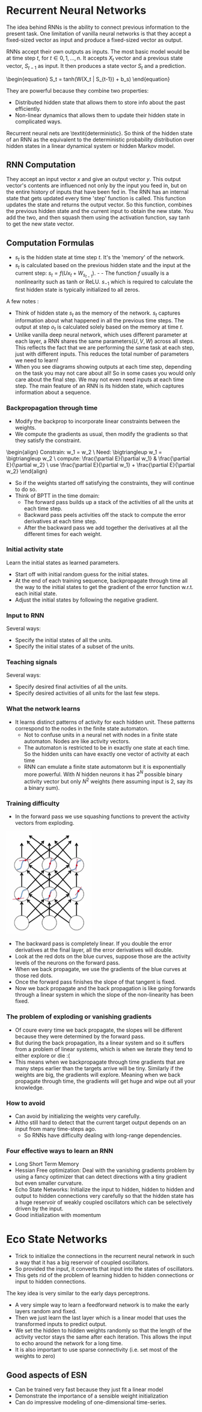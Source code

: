 # Recurrent Neural Networks

The idea behind RNNs is the ability to connect previous information to the present task. 
One limitation of vanilla neural networks is that they accept a fixed-sized vector as input and produce a fixed-sized vector as output. 

RNNs accept their own outputs as inputs. The most basic model would be at time step $t$, for $t \in {0,1,...,n}$. It accepts $X_t$ vector and a previous state vector, $S_{t-1}$ as input.
It then produces a state vector $S_t$ and a prediction.

\begin{equation} 
S_t = tanh(W(X_t \| S_{t-1}) + b_s)
\end{equation}

They are powerful because they combine two properties:
- Distributed hidden state that allows them to store info about the past efficiently.
- Non-linear dynamics that allows them to update their hidden state in complicated ways.

Recurrent neural nets are \textit{deterministic}. So think of the hidden state of an RNN as the equivalent to the deterministic probability distribution over hidden states in a linear dynamical system or hidden Markov model.


## RNN Computation
They accept an input vector $x$ and give an output vector $y$. This output vector's contents are influenced not only by the input you feed in, but on the entire history of inputs that have been fed in.
The RNN has an internal state that gets updated every time 'step' function is called. This function updates the state and returns the output vector. So this function, combines the previous hidden state and the current input to obtain the new state. You add the two, and then squash them using the activation function, say tanh to get the new state vector.

## Computation Formulas
- $s_t$ is the hidden state at time step $t$. It's the 'memory' of the network. 
- $s_t$ is calculated based on the previous hidden state and the input at the current step: $s_t = f(Ux_t + W_{s_{t-1}})$. - - The function $f$ usually is a nonlinearity such as tanh or ReLU. $s_{-1}$ which is required to calculate the first hidden state is typically initialized to all zeros.

A few notes :
- Think of hidden state $s_t$ as the memory of the network. $s_t$ captures information about what happened in all the previous time steps. The output at step $o_t$ is calculated solely based on the memory at time $t$.
- Unlike vanilla deep neural network, which uses different parameter at each layer, a RNN shares the same parameters($U,V,W$) across all steps. This reflects the fact that we are performing the same task at each step, just with different inputs. This reduces the total number of parameters we need to learn!
- When you see diagrams showing outputs at each time step, depending on the task you may not care about all! So in some cases you would only care about the final step. We may not even need inputs at each time step. The main feature of an RNN is its hidden state, which captures information about a sequence.

### Backpropagation through time
- Modify the backprop to incorporate linear constraints between the weights.
- We compute the gradients as usual, then modify the gradients so that they satisfy the constraint.

\begin{align}
Constrain: w_1 = w_2 \\
Need: \bigtriangleup w_1 = \bigtriangleup w_2 \\
compute: \frac{\partial E}{\partial w_1} & \frac{\partial E}{\partial w_2} \\
use \frac{\partial E}{\partial w_1} + \frac{\partial E}{\partial w_2}
\end{align}

- So if the weights started off satisfying the constraints, they will continue to do so.
- Think of BPTT in the time domain:
  - The forward pass builds up a stack of the activities of all the units at each time step.
  - Backward pass peels activities off the stack to compute the error derivatives at each time step.
  - After the backward pass we add together the derivatives at all the different times for each weight.

### Initial activity state
Learn the initial states as learned parameters.
 - Start off with initial random guess for the initial states.
 - At the end of each training sequence, backpropagate through time all the way to the initial states to get the gradient
  of the error function w.r.t. each initial state.
 - Adjust the initial states by following the negative gradient.

### Input to RNN
Several ways:
- Specify the initial states of all the units.
- Specify the initial states of a subset of the units.

### Teaching signals
Several ways:
- Specify desired final activities of all the units.
- Specify desired activities of all units for the last few steps.

### What the network learns
- It learns distinct patterns of activity for each hidden unit. These patterns correspond to the nodes in the finite state automaton.
  - Not to confuse units in a neural net with nodes in a finite state automaton. Nodes are like activity vectors.
  - The automaton is restricted to be in exactly one state at each time. So the hidden units can have exactly one vector of activity at each time
  - RNN can emulate a finite state automatonm but it is exponentially more powerful. With $N$ hidden neurons it has $2^N$ possible binary activity vector but only $N^2$ weights (here assuming input is 2, say its a binary sum).

### Training difficulty
- In the forward pass we use squashing functions to prevent the activity vectors from exploding.

![Forward pass using squashing function](../images/squashingFuncs.png)

- The backward pass is completely linear. If you double the error derivatives at the final layer, all the error derivatives will double.
- Look at the red dots on the blue curves, suppose those are the activity levels of the neurons on the forward pass.
- When we back propagate, we use the gradients of the blue curves at those red dots.
- Once the forward pass finishes the slope of that tangent is fixed.
- Now we back propagate and the back propagation is like going forwards through a linear system in which the slope of the non-linearity has been fixed.

### The problem of exploding or vanishing gradients
- Of coure every time we back propagate, the slopes will be different because they were determined by the forward pass.
- But during the back propagation, its a linear system and so it suffers from a problem of linear systems, which is when we iterate they tend to either explore or die :(
- This means when we backpropagate through time gradients that are many steps earlier than the targets arrive will be tiny. Similarly if the weights are big, the gradients will explore. Meaning when we back propagate through time, the gradients will get huge and wipe out all your knowledge.

### How to avoid
- Can avoid by initializing the weights very carefully.
- Altho still hard to detect that the current target output depends on an input from many time-steps ago.
  - So RNNs have difficulty dealing with long-range dependencies.

### Four effective ways to learn an RNN
- Long Short Term Memory
- Hessian Free optimization: Deal with the vanishing gradients problem by using a fancy optimizer that can detect directions with a tiny gradient but even smaller curvature.
- Echo State Networks: Initialize the input to hidden, hidden to hidden and output to hidden connections very carefully so that the hidden state has a huge reservoir of weakly coupled oscillators which can be selectively driven by the input.
- Good initialization with momentum
  
# Eco State Networks
- Trick to initialize the connections in the recurrent neural network in such a way that it has a big reservoir 
of coupled oscillators.
- So provided the input, it converts that input into the states of oscillators.
- This gets rid of the problem of learning hidden to hidden connections or input to hidden connections.

The key idea is very similar to the early days perceptrons.
- A very simple way to learn a feedforward network is to make the early layers random and fixed.
- Then we just learn the last layer which is a linear model that uses the transformed inputs to predict output.
- We set the hidden to hidden weights randomly so that the length of the activity vector stays the same after
each iteration. This allows the input to echo around the network for a long time.
- It is also important to use sparse connectivity (i.e. set most of the weights to zero)

## Good aspects of ESN
- Can be trained very fast because they just fit a linear model
- Demonstrate the importance of a sensible weight initialization
- Can do impressive modeling of one-dimensional time-series.

